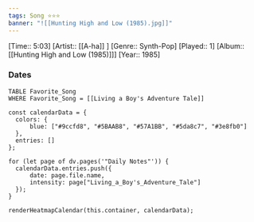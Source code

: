 ```yaml
---
tags: Song ⭐⭐⭐ 
banner: "![[Hunting High and Low (1985).jpg]]"
---
```

[Time:: 5:03]
[Artist:: [[A-ha]] ]
[Genre:: Synth-Pop]
[Played:: 1]
[Album:: [[Hunting High and Low (1985)]]]
[Year:: 1985]
### Dates
````dataview
TABLE Favorite_Song
WHERE Favorite_Song = [[Living a Boy's Adventure Tale]]
````
  ```dataviewjs
const calendarData = { 
	colors: { 
		blue: ["#9ccfd8", "#5BAAB8", "#57A1BB", "#5da8c7", "#3e8fb0"] 
	}, 
	entries: [] 
}; 

for (let page of dv.pages('"Daily Notes"')) { 
	calendarData.entries.push({ 
		date: page.file.name, 
		intensity: page["Living_a_Boy's_Adventure_Tale"]
	}); 
} 

renderHeatmapCalendar(this.container, calendarData);
```
